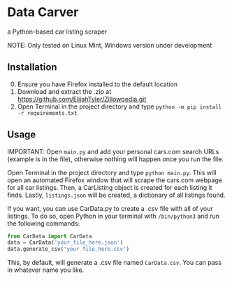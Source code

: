 # Data Carver

a Python-based car listing scraper

NOTE: Only tested on Linux Mint, Windows version under development

## Installation

0. Ensure you have Firefox installed to the default location
1. Download and extract the .zip at <https://github.com/ElijahTyler/Zillowpedia.git>
2. Open Terminal in the project directory and type `python -m pip install -r requirements.txt`

## Usage

IMPORTANT: Open `main.py` and add your personal cars.com search URLs (example is in the file), otherwise nothing will happen once you run the file.

Open Terminal in the project directory and type `python main.py`. This will open an automated Firefox window that will scrape the cars.com webpage for all car listings. Then, a CarListing object is created for each listing it finds. Lastly, `listings.json` will be created, a dictionary of all listings found.

If you want, you can use CarData.py to create a .csv file with all of your listings. To do so, open Python in your terminal with `/bin/python3` and run the following commands:

```python
from CarData import CarData
data = CarData('your_file_here.json')
data.generate_csv('your_file_here.csv')
```

This, by default, will generate a .csv file named `CarData.csv`. You can pass in whatever name you like.
